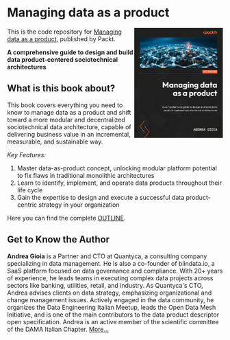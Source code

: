 # Managing data as a product

<a href="https://amzn.eu/d/2a7Tmi1"><img src="./Cover/Book-Cover.png" alt="Shipping & Fee Details" height="256px" align="right"></a>

This is the code repository for [Managing data as a product](https://amzn.eu/d/2a7Tmi1), published by Packt.

**A comprehensive guide to design and build data product-centered sociotechnical architectures**

## What is this book about?

This book covers everything you need to know to manage data as a product and shift toward a more modular and decentralized sociotechnical data architecture, capable of delivering business value in an incremental, measurable, and sustainable way. 

*Key Features:*
1. Master data-as-product concept, unlocking modular platform potential to fix flaws in traditional monolithic architectures
1. Learn to identify, implement, and operate data products throughout their life cycle
1. Gain the expertise to design and execute a successful data product-centric strategy in your organization

Here you can find the complete [OUTLINE](OUTLINE.md).


## Get to Know the Author
**Andrea Gioia** is a Partner and CTO at Quantyca, a consulting company specializing in data management. He is also a co-founder of blindata.io, a SaaS platform focused on data governance and compliance. With 20+ years of experience, he leads teams in executing complex data projects across sectors like banking, utilities, retail, and industry. As Quantyca's CTO, Andrea advises clients on data strategy, emphasizing organizational and change management issues. Actively engaged in the data community, he organizes the Data Engineering Italian Meetup, leads the Open Data Mesh Initiative, and is one of the main contributors to the data product descriptor open specification. Andrea is an active member of the scientific committee of the DAMA Italian Chapter. [More...](https://github.com/andrea-gioia) 



